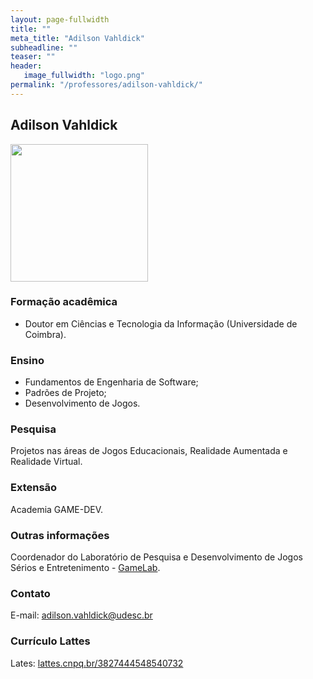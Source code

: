```yaml
---
layout: page-fullwidth
title: ""
meta_title: "Adilson Vahldick"
subheadline: ""
teaser: ""
header:
   image_fullwidth: "logo.png"
permalink: "/professores/adilson-vahldick/"
---
```


## **Adilson Vahldick**

<img class="img-responsive" src="{{site.urlimg}}foto-professor-adilson.png" width="220"/>

### **Formação acadêmica**

- Doutor em Ciências e Tecnologia da Informação (Universidade de Coimbra).

### **Ensino**

- Fundamentos de Engenharia de Software;
- Padrões de Projeto;
- Desenvolvimento de Jogos.

### **Pesquisa**

Projetos nas áreas de Jogos Educacionais, Realidade Aumentada e Realidade Virtual.

### **Extensão**

Academia GAME-DEV.

### **Outras informações**

Coordenador do Laboratório de Pesquisa e Desenvolvimento de Jogos Sérios e Entretenimento - [GameLab].

### **Contato**

E-mail: adilson.vahldick@udesc.br

### **Currículo Lattes**

Lates: [lattes.cnpq.br/3827444548540732][av]

[av]: http://buscatextual.cnpq.br/buscatextual/visualizacv.do?metodo=apresentar&id=K4711690P0

[gamelab]: https://www.udesc.br/ceavi/gamelab